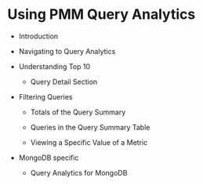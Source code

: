 # Using PMM Query Analytics


* Introduction


* Navigating to Query Analytics


* Understanding Top 10


    * Query Detail Section


* Filtering Queries


    * Totals of the Query Summary


    * Queries in the Query Summary Table


    * Viewing a Specific Value of a Metric


* MongoDB specific


    * Query Analytics for MongoDB
